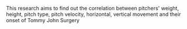 This research aims to find out the correlation between pitchers' weight, height, pitch type, pitch velocity, horizontal, vertical movement and their onset of Tommy John Surgery

